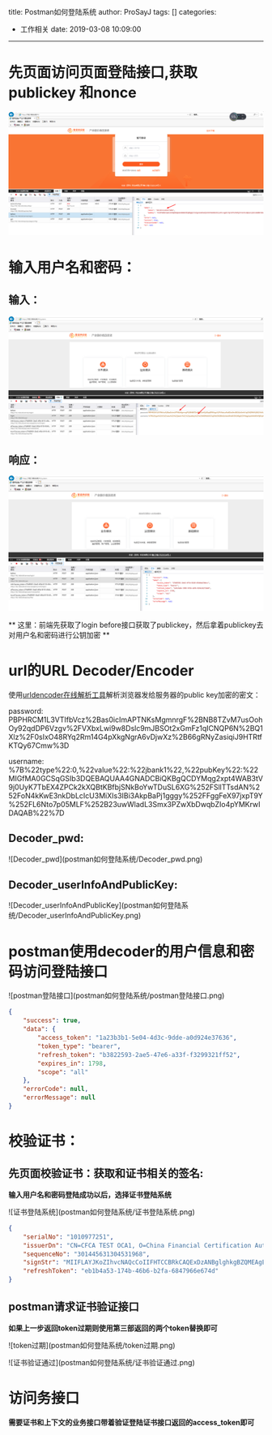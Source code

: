title: Postman如何登陆系统
author: ProSayJ
tags: []
categories:
  - 工作相关
date: 2019-03-08 10:09:00
---
# 先页面访问页面登陆接口,获取publickey 和nonce

![登陆之前](postman如何登陆系统/登陆之前.png)

# 输入用户名和密码：
## 输入：

![输入用户名和密码_输入](postman如何登陆系统/输入用户名和密码_输入.png)

## 响应：

![输入用户名和密码_响应](postman如何登陆系统/输入用户名和密码_响应.png)

** 这里：前端先获取了login before接口获取了publickey，然后拿着publickey去对用户名和密码进行公钥加密 **

# url的URL Decoder/Encoder
使用[urldencoder在线解析工具](https://meyerweb.com/eric/tools/dencoder/)解析浏览器发给服务器的public key加密的密文：


   password: PBPHRCM1L3VTIfbVcz%2Bas0icImAPTNKsMgmnrgF%2BNB8TZvM7usOohOy92qdDP6Vzgv%2FVXbxLwi9w8Dslc9mJBSOt2xGmFz1qICNQP6N%2BQ1Xlz%2F0sIxO48RYq2Rm14G4pXkgNgrA6vDjwXz%2B66gRNyZasiqiJ9HTRtfKTQy67Cmw%3D
   
   
   username: %7B%22type%22:0,%22value%22:%22jbank1%22,%22pubKey%22:%22MIGfMA0GCSqGSIb3DQEBAQUAA4GNADCBiQKBgQCDYMqg2xpt4WAB3tV9j0UyK7TbEX4ZPCk2kXQBtKBfbjSNkBoYwTDuSL6XG%252FSllTTsdAN%252FoN4kKwE3nkDbLcIcU3MiXIs3IBi3AkpBaPj1gggy%252FFggFeX97jxpT9Y%252FL6Nto7p05MLF%252B23uwWladL3Smx3PZwXbDwqbZIo4pYMKrwIDAQAB%22%7D
   
 ## Decoder_pwd:
   
![Decoder_pwd](postman如何登陆系统/Decoder_pwd.png\)


## Decoder_userInfoAndPublicKey:
![Decoder_userInfoAndPublicKey](postman如何登陆系统/Decoder_userInfoAndPublicKey.png\)


# postman使用decoder的用户信息和密码访问登陆接口

![postman登陆接口](postman如何登陆系统/postman登陆接口.png\)

``` json
{
    "success": true,
    "data": {
        "access_token": "1a23b3b1-5e04-4d3c-9dde-a0d924e37636",
        "token_type": "bearer",
        "refresh_token": "b3822593-2ae5-47e6-a33f-f3299321ff52",
        "expires_in": 1798,
        "scope": "all"
    },
    "errorCode": null,
    "errorMessage": null
}

```

# 校验证书：
## 先页面校验证书：获取和证书相关的签名:

**输入用户名和密码登陆成功以后，选择证书登陆系统**


![证书登陆系统](postman如何登陆系统/证书登陆系统.png\)

``` json
{
    "serialNo": "1010977251",
    "issuerDn": "CN=CFCA TEST OCA1, O=China Financial Certification Authority, C=CN",
    "sequenceNo": "301445631304531968",
    "signStr": "MIIFLAYJKoZIhvcNAQcCoIIFHTCCBRkCAQExDzANBglghkgBZQMEAgEFADALBgkqhkiG9w0BBwGgggPlMIID4TCCAsmgAwIBAgIFEBCXclEwDQYJKoZIhvcNAQEFBQAwWDELMAkGA1UEBhMCQ04xMDAuBgNVBAoTJ0NoaW5hIEZpbmFuY2lhbCBDZXJ0aWZpY2F0aW9uIEF1dGhvcml0eTEXMBUGA1UEAxMOQ0ZDQSBURVNUIE9DQTEwHhcNMTcxMDIzMDUyMDU5WhcNMTkxMDIzMDUyMDU5WjCBmDELMAkGA1UEBhMCY24xFzAVBgNVBAoTDkNGQ0EgVEVTVCBPQ0ExMQ0wCwYDVQQLEwRCVUJJMRQwEgYDVQQLEwtFbnRlcnByaXNlczFLMEkGA1UEAwxCMDQxQE45MTM0MDg4MTY3NDIzMDA4MFVA5a6J5b695pe65p2l5peg57q65biD5pyJ6ZmQ5YWs5Y-4QDAwMDAwMDAxMIGfMA0GCSqGSIb3DQEBAQUAA4GNADCBiQKBgQCjz3skGnkEQljL4/yAhpiiRO1pKOiwx0sbm8WrRRmmUiTsXsrtJMWP782nWNv27EVPS7rLOgecPHRZr38WBtOuv5Qava3opKML32Vi3N8UN2KQRBU75Hcjc0IVMg5BgGId96tNRKHggVKM5HRFM6vqJ7Kw2SX2pV5hZ/RgG/e6nQIDAQABo4H0MIHxMB8GA1UdIwQYMBaAFM9wnWHrnXwuuPfLAkD3CZ3-M3SAMEgGA1UdIARBMD8wPQYIYIEchu8qAQEwMTAvBggrBgEFBQcCARYjaHR0cDovL3d3dy5jZmNhLmNvbS5jbi91cy91cy0xNC5odG0wOQYDVR0fBDIwMDAuoCygKoYoaHR0cDovL3VjcmwuY2ZjYS5jb20uY24vUlNBL2NybDIxODAxLmNybDALBgNVHQ8EBAMCA-gwHQYDVR0OBBYEFAn/-cLg7oxDH0ASzCr3CRJ6beLVMB0GA1UdJQQWMBQGCCsGAQUFBwMCBggrBgEFBQcDBDANBgkqhkiG9w0BAQUFAAOCAQEAAwcjnelyBZLvh0Yxef8Uquy/UDRr3ygbfrfkcMET34QDPNzFwAhUk9roZYva2a6r8yeQ0euAFi2yYbmSA98A-d1r7HCe-gWp6Qj2jM1tnK-FayrpkAlH1k2Gfr9gSlRGWIlewTVduGu7jQPI9aBMEEIGIZCA2zsdmxWcLb6f0lZSwwAPZ7xYGNv552btMw9LkXoX2RSQ1lFAE0Zv3IGqGOdaNJspoKUZebZTbJ6Ims7f8z/pyC7H9-ZeqcELy9vdGpo1nxgfSFhASIAIqb4VSfbXf/CpmxvHKqUXE5wVUXURicSWtVYhDsOmEvsCVy0Rv53a5TMJZ2pAacEl46bC4zGCAQswggEHAgEBMGEwWDELMAkGA1UEBhMCQ04xMDAuBgNVBAoTJ0NoaW5hIEZpbmFuY2lhbCBDZXJ0aWZpY2F0aW9uIEF1dGhvcml0eTEXMBUGA1UEAxMOQ0ZDQSBURVNUIE9DQTECBRAQl3JRMA0GCWCGSAFlAwQCAQUAMA0GCSqGSIb3DQEBCwUABIGAGgri4NYybOmebIg38nauB4eH9ohQYQf4oVWS7H5p42Xn1iB3Eawc9gGBEToPbawzo9Gpz6m3lfpQYDIEi-gxMinqEDOyPJRpHt5PbwiTYyYqxadefYbqdukLxy-baDopALLcprA/sqdB4vK1fxm81L/qJgAtjS6cf4o-D9Tm4Q4=",
    "refreshToken": "eb1b4a53-174b-46b6-b2fa-6847966e674d"
}

```

## postman请求证书验证接口
**如果上一步返回token过期则使用第三部返回的两个token替换即可**


![token过期](postman如何登陆系统/token过期.png\)


![证书验证通过](postman如何登陆系统/证书验证通过.png\)

# 访问务接口

**需要证书和上下文的业务接口带着验证登陆证书接口返回的access_token即可**





